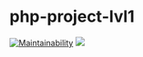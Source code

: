 # php-project-lvl1

[![Maintainability](https://api.codeclimate.com/v1/badges/14041e9fe1f099d41dc0/maintainability)](https://codeclimate.com/github/kerodim/php-project-lvl1/maintainability)
![](https://github.com/kerodim/php-project-lvl1/workflows/main/badge.svg)
